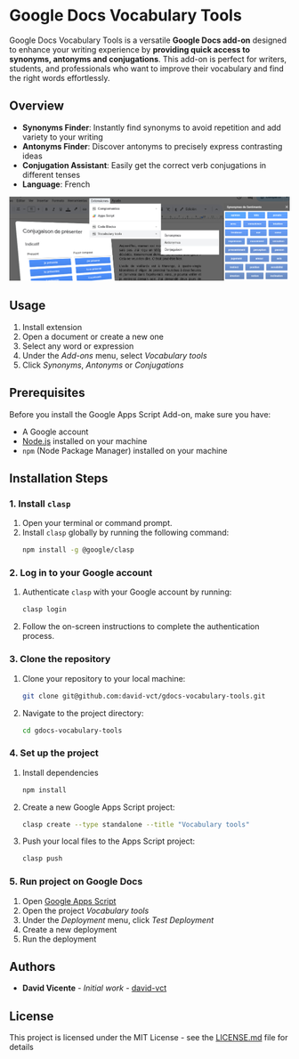 # Google Docs Vocabulary Tools

Google Docs Vocabulary Tools is a versatile **Google Docs add-on** designed to enhance your writing experience by **providing quick access to synonyms, antonyms and conjugations**. This add-on is perfect for writers, students, and professionals who want to improve their vocabulary and find the right words effortlessly.

## Overview

- **Synonyms Finder**: Instantly find synonyms to avoid repetition and add variety to your writing
- **Antonyms Finder**: Discover antonyms to precisely express contrasting ideas
- **Conjugation Assistant**: Easily get the correct verb conjugations in different tenses
- **Language**: French

![Image](/assets/img/vocabulary-tools-uses-flat.jpg)

## Usage

1.  Install extension
1.  Open a document or create a new one
1.  Select any word or expression
1.  Under the _Add-ons_ menu, select _Vocabulary tools_
1.  Click _Synonyms_, _Antonyms_ or _Conjugations_

## Prerequisites

Before you install the Google Apps Script Add-on, make sure you have:

- A Google account
- [Node.js](https://nodejs.org/) installed on your machine
- `npm` (Node Package Manager) installed on your machine

## Installation Steps

### 1. Install `clasp`

1. Open your terminal or command prompt.
2. Install `clasp` globally by running the following command:
   ```bash
   npm install -g @google/clasp
   ```

### 2. Log in to your Google account

1. Authenticate `clasp` with your Google account by running:
   ```bash
   clasp login
   ```
2. Follow the on-screen instructions to complete the authentication process.

### 3. Clone the repository

1. Clone your repository to your local machine:
   ```bash
   git clone git@github.com:david-vct/gdocs-vocabulary-tools.git
   ```
2. Navigate to the project directory:
   ```bash
   cd gdocs-vocabulary-tools
   ```

### 4. Set up the project

1. Install dependencies
   ```bash
   npm install
   ```
1. Create a new Google Apps Script project:
   ```bash
   clasp create --type standalone --title "Vocabulary tools"
   ```
1. Push your local files to the Apps Script project:
   ```bash
   clasp push
   ```

### 5. Run project on Google Docs

1. Open [Google Apps Script](https://script.google.com/home)
1. Open the project _Vocabulary tools_
1. Under the _Deployment_ menu, click _Test Deployment_
1. Create a new deployment
1. Run the deployment

## Authors

- **David Vicente** - _Initial work_ - [david-vct](https://github.com/david-vct)

## License

This project is licensed under the MIT License - see the [LICENSE.md](LICENSE.md) file for details
